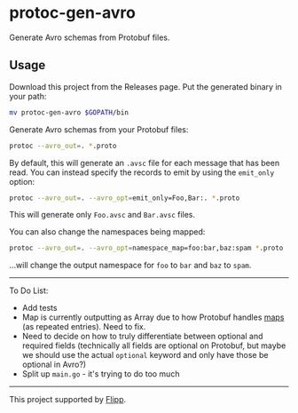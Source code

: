 # protoc-gen-avro
Generate Avro schemas from Protobuf files.

## Usage

Download this project from the Releases page. Put the generated binary in your path:

```bash
mv protoc-gen-avro $GOPATH/bin
```

Generate Avro schemas from your Protobuf files:

```bash
protoc --avro_out=. *.proto
```

By default, this will generate an `.avsc` file for each message that has been read. You can instead specify the records to emit by using the `emit_only` option:

```bash
protoc --avro_out=. --avro_opt=emit_only=Foo,Bar:. *.proto
```

This will generate only `Foo.avsc` and `Bar.avsc` files.

You can also change the namespaces being mapped:

```bash
protoc --avro_out=. --avro_opt=namespace_map=foo:bar,baz:spam *.proto
```

...will change the output namespace for `foo` to `bar` and `baz` to `spam`.

---

To Do List:

* Add tests
* Map is currently outputting as Array<Map> due to how Protobuf handles [maps](https://protobuf.com/docs/descriptors#map-fields) (as repeated entries). Need to fix.
* Need to decide on how to truly differentiate between optional and required fields (technically all fields are optional on Protobuf, but maybe we should use the actual `optional` keyword and only have those be optional in Avro?)
* Split up `main.go` - it's trying to do too much

---

This project supported by [Flipp](https://corp.flipp.com/).
